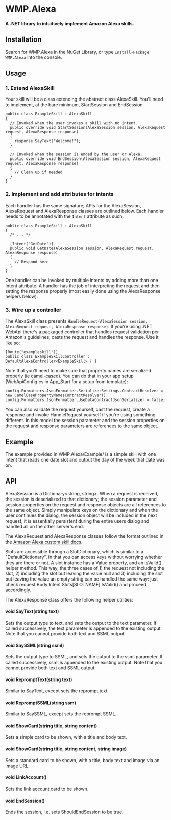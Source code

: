 # WMP.Alexa
#### A .NET library to intuitively implement Amazon Alexa skills.

## Installation

Search for WMP.Alexa in the NuGet Library, or type `Install-Package WMP.Alexa` into the console.

## Usage

### 1. Extend AlexaSkill

Your skill will be a class extending the abstract class AlexaSkill. You'll need to implement, at the bare minimum, StartSession and EndSession.

    public class ExampleSkill : AlexaSkill
    {
      // Invoked when the user invokes a skill with no intent.
      public override void StartSession(AlexaSession session, AlexaRequest request, AlexaResponse response)
      {
        response.SayText("Welcome!");
      }

      // Invoked when the session is ended by the user or Alexa.
      public override void EndSession(AlexaSession session, AlexaRequest request, AlexaResponse response)
      {
        // Clean up if needed
      }
    }
    
### 2. Implement and add attributes for intents

Each handler has the same signature; APIs for the AlexaSession, AlexaRequest and AlexaResponse classes are outlined below. Each handler needs to be annotated with the `Intent` attribute as such.

    public class ExampleSkill : AlexaSkill
    {
      /* ... */

      [Intent("GetDate")]
      public void GetDate(AlexaSession session, AlexaRequest request, AlexaResponse response)
      {
        // Respond here
      } 
    }

One handler can be invoked by multiple intents by adding more than one Intent attribute. A handler has the job of interpreting the request and then setting the response properly (most easily done using the AlexaResponse helpers below).

### 3. Wire up a controller

The AlexaSkill class presents `HandleRequest(AlexaSession session, AlexaRequest request, AlexaResponse response)`. If you're using .NET WebApi there's a packaged controller that handles request validation per Amazon's guidelines, casts the request and handles the response. Use it like so:

    [Route("exampleskill")]
    public class ExampleSkillController : DefaultAlexaController<ExampleSkill> { }
 
 Note that you'll need to make sure that property names are serialized properly (ie camel-cased). You can do that in your app setup (WebApiConfig.cs in App_Start for a setup from template):
 
    config.Formatters.JsonFormatter.SerializerSettings.ContractResolver = new CamelCasePropertyNamesContractResolver();
    config.Formatters.JsonFormatter.UseDataContractJsonSerializer = false;
 
You can also validate the request yourself, cast the request, create a response and invoke HandleRequest yourself if you're using something different. In this model the session parameter and the session properties on the request and response parameters are references to the same object.

## Example

The example provided in WMP.Alexa/Example/ is a simple skill with one intent that reads one date slot and output the day of the week that date was on.

## API

AlexaSession is a Dictionary<string, string>. When a request is received, the session is deserialized to that dictionary; the session parameter and session properties on the request and response objects are all references to the same object. Simply manipulate keys on the dictionary and when the user continues the dialog, the session object will be included in the next request; it is essentially persistent during the entire users dialog and handled all on the other server's end.

The AlexaRequest and AlexaResponse classes follow the format outlined in the [Amazon Alexa custom skill docs](https://developer.amazon.com/public/solutions/alexa/alexa-skills-kit/docs/alexa-skills-kit-interface-reference).

Slots are accessible through a SlotDictionary, which is similar to a "DefaultDictionary", in that you can access keys without worrying whether they are there or not. A slot instance has a Value property, and an IsValid() helper method. This way, the three cases of 1) the request not including the slot, 2) including the slot but leaving the value null and 3) including the slot but leaving the value an empty string can be handled the same way: just check request.Body.Intent.Slots[SLOTNAME].IsValid() and proceed accordingly.

The AlexaResponse class offers the following helper utilities:

#### void SayText(string text)

Sets the output type to text, and sets the output to the text parameter. If called successively, the text parameter is appended to the existing output. Note that you cannot provide both text and SSML output.

#### void SaySSML(string ssml)

Sets the output type to SSML, and sets the output to the ssml parameter. If called successively, ssml is appended to the existing output. Note that you cannot provide both text and SSML output.

#### void RepromptText(string text)

Similar to SayText, except sets the reprompt text.

#### void RepromptSSML(string ssm)

Similar to SaySSML, except sets the reprompt SSML.

#### void ShowCard(string title, string content)

Sets a simple card to be shown, with a title and body text.

#### void ShowCard(string title, string content, string image)

Sets a standard card to be shown, with a title, body text and image via an image URL.

#### void LinkAccount()

Sets the link account card to be shown.

#### void EndSession()

Ends the session, i.e. sets ShouldEndSession to be true.
